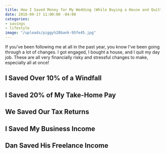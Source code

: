 ```yaml
---
title: How I Saved Money for My Wedding (While Buying a House and Quitting My Job)
date: 2018-09-17 11:00:00 -04:00
categories:
- savings
- lifestyle
image: "/uploads/piggy%20bank-95fe45.jpg"
---
```


If you've been following me at all in the past year, you know I've been going through a lot of changes. I got engaged, I bought a house, and I quit my day job. These are all very financially risky and stressful changes to make, especially all at once! 

## I Saved Over 10% of a Windfall

## I Saved 20% of My Take-Home Pay

## We Saved Our Tax Returns

## I Saved My Business Income

## Dan Saved His Freelance Income
